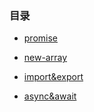 
### 目录

* [promise](promise.html)

* [new-array](new-array.html)

* [import&export](import&export.html)

* [async&await](async&await.html)


